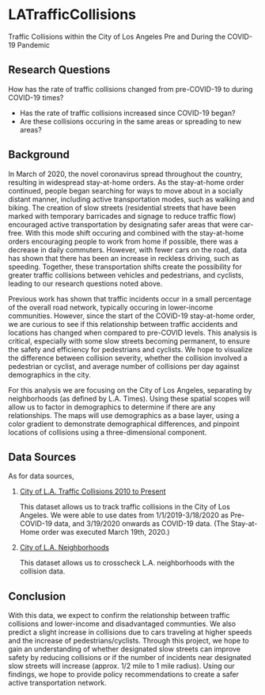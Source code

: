 # LATrafficCollisions
Traffic Collisions within the City of Los Angeles Pre and During the COVID-19 Pandemic

## Research Questions
How has the rate of traffic collisions changed from pre-COVID-19 to during COVID-19 times? 
* Has the rate of traffic collisions increased since COVID-19 began? 
* Are these collisions occuring in the same areas or spreading to new areas?
  
## Background
  In March of 2020, the novel coronavirus spread throughout the country, resulting in widespread stay-at-home orders. As the stay-at-home order continued, people began searching for ways to move about in a socially distant manner, including active transportation modes, such as walking and biking. The creation of slow streets (residential streets that have been marked with temporary barricades and signage to reduce traffic flow) encouraged active transportation by designating safer areas that were car-free. With this mode shift occuring and combined with the stay-at-home orders encouraging people to work from home if possible, there was a decrease in daily commuters. However, with fewer cars on the road, data has shown that there has been an increase in reckless driving, such as speeding. Together, these transportation shifts create the possibility for greater traffic collisions between vehicles and pedestrians, and cyclists, leading to our research questions noted above.
   
   Previous work has shown that traffic incidents occur in a small percentage of the overall road network, typically occuring in lower-income communities. However, since the start of the COVID-19 stay-at-home order, we are curious to see if this relationship between traffic accidents and locations has changed when compared to pre-COVID levels. This analysis is critical, especially with some slow streets becoming permanent, to ensure the safety and efficiency for pedestrians and cyclists. We hope to visualize the difference between collision severity, whether the collision involved a pedestrian or cyclist, and average number of collisions per day against demographics in the city.
  
  For this analysis we are focusing on the City of Los Angeles, separating by neighborhoods (as defined by L.A. Times). Using these spatial scopes will allow us to factor in demographics to determine if there are any relationships. The maps will use demographics as a base layer, using a color gradient to demonstrate demographical differences, and pinpoint locations of collisions using a three-dimensional component. 

## Data Sources
As for data sources,  
1. [City of L.A. Traffic Collisions 2010 to Present](https://data.lacity.org/A-Safe-City/Traffic-Collision-Data-from-2010-to-Present/d5tf-ez2w) 

    This dataset allows us to track traffic collisions in the City of Los Angeles. We were able to use dates from 1/1/2019-3/18/2020 as Pre-COVID-19 data, and 3/19/2020 onwards as COVID-19 data. (The Stay-at-Home order was executed March 19th, 2020.)

2. [City of L.A. Neighborhoods](http://boundaries.latimes.com/sets/)

    This dataset allows us to crosscheck L.A. neighborhoods with the collision data. 

## Conclusion
With this data, we expect to confirm the relationship between traffic collisions and lower-income and disadvantaged communties. We also predict a slight increase in collisions due to cars traveling at higher speeds and the increase of pedestrians/cyclists. Through this project, we hope to gain an understanding of whether designated slow streets can improve safety by reducing collisions or if the number of incidents near designated slow streets will increase (approx. 1/2 mile to 1 mile radius). Using our findings, we hope to provide policy recommendations to create a safer active transportation network.

